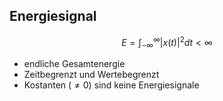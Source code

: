 ## Energiesignal

$$E = \int^{\infty}_{-\infty} |x(t)|^2 dt < \infty$$
- endliche Gesamtenergie
- Zeitbegrenzt und Wertebegrenzt
- Kostanten ($\neq 0$) sind keine Energiesignale

